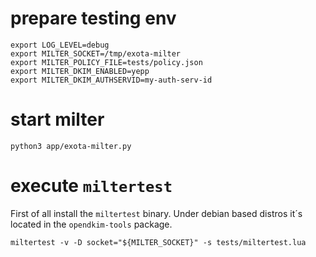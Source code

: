 # prepare testing env
```
export LOG_LEVEL=debug
export MILTER_SOCKET=/tmp/exota-milter
export MILTER_POLICY_FILE=tests/policy.json
export MILTER_DKIM_ENABLED=yepp
export MILTER_DKIM_AUTHSERVID=my-auth-serv-id
```

# start milter
`python3 app/exota-milter.py`

# execute `miltertest`
First of all install the `miltertest` binary. Under debian based distros 
it´s located in the `opendkim-tools` package.

`miltertest -v -D socket="${MILTER_SOCKET}" -s tests/miltertest.lua`